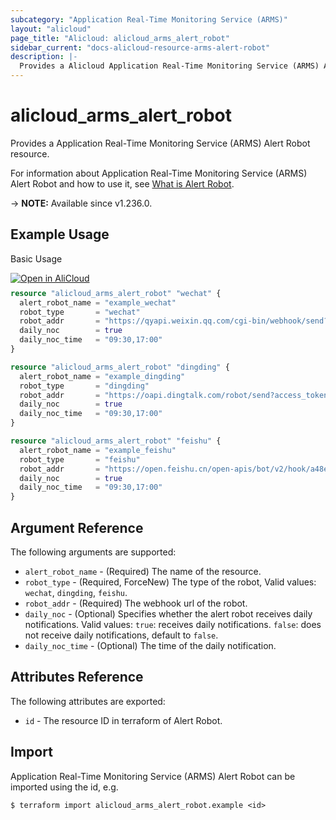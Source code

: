 ```yaml
---
subcategory: "Application Real-Time Monitoring Service (ARMS)"
layout: "alicloud"
page_title: "Alicloud: alicloud_arms_alert_robot"
sidebar_current: "docs-alicloud-resource-arms-alert-robot"
description: |-
  Provides a Alicloud Application Real-Time Monitoring Service (ARMS) Alert Robot resource.
---
```


# alicloud_arms_alert_robot

Provides a Application Real-Time Monitoring Service (ARMS) Alert Robot resource.

For information about Application Real-Time Monitoring Service (ARMS) Alert Robot and how to use it, see [What is Alert Robot](https://next.api.alibabacloud.com/document/ARMS/2019-08-08/CreateOrUpdateIMRobot).

-> **NOTE:** Available since v1.236.0.

## Example Usage

Basic Usage

<div style="display: block;margin-bottom: 40px;"><div class="oics-button" style="float: right;position: absolute;margin-bottom: 10px;">
  <a href="https://api.aliyun.com/api-tools/terraform?resource=alicloud_arms_alert_robot&exampleId=bb18d5b9-0088-3372-d9c0-fc554d0d65c5fecbdba1&activeTab=example&spm=docs.r.arms_alert_robot.0.bb18d5b900&intl_lang=EN_US" target="_blank">
    <img alt="Open in AliCloud" src="https://img.alicdn.com/imgextra/i1/O1CN01hjjqXv1uYUlY56FyX_!!6000000006049-55-tps-254-36.svg" style="max-height: 44px; max-width: 100%;">
  </a>
</div></div>

```terraform
resource "alicloud_arms_alert_robot" "wechat" {
  alert_robot_name = "example_wechat"
  robot_type       = "wechat"
  robot_addr       = "https://qyapi.weixin.qq.com/cgi-bin/webhook/send?key=1c704e23"
  daily_noc        = true
  daily_noc_time   = "09:30,17:00"
}

resource "alicloud_arms_alert_robot" "dingding" {
  alert_robot_name = "example_dingding"
  robot_type       = "dingding"
  robot_addr       = "https://oapi.dingtalk.com/robot/send?access_token=1c704e23"
  daily_noc        = true
  daily_noc_time   = "09:30,17:00"
}

resource "alicloud_arms_alert_robot" "feishu" {
  alert_robot_name = "example_feishu"
  robot_type       = "feishu"
  robot_addr       = "https://open.feishu.cn/open-apis/bot/v2/hook/a48efa01"
  daily_noc        = true
  daily_noc_time   = "09:30,17:00"
}
```

## Argument Reference

The following arguments are supported:

* `alert_robot_name` - (Required) The name of the resource.
* `robot_type` - (Required, ForceNew) The type of the robot, Valid values: `wechat`, `dingding`, `feishu`.
* `robot_addr` - (Required) The webhook url of the robot.
* `daily_noc` - (Optional) Specifies whether the alert robot receives daily notifications. Valid values: `true`: receives daily notifications. `false`: does not receive daily notifications, default to `false`.
* `daily_noc_time` - (Optional) The time of the daily notification.

## Attributes Reference

The following attributes are exported:

* `id` - The resource ID in terraform of Alert Robot.

## Import

Application Real-Time Monitoring Service (ARMS) Alert Robot can be imported using the id, e.g.

```shell
$ terraform import alicloud_arms_alert_robot.example <id>
```
